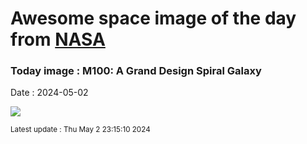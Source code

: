 
# Awesome space image of the day from [NASA](https://api.nasa.gov/)

### Today image : M100: A Grand Design Spiral Galaxy
Date : 2024-05-02

![](https://apod.nasa.gov/apod/image/2405/M100_DrewEvans1024.png)

<small>Latest update : Thu May  2 23:15:10 2024</small>
        